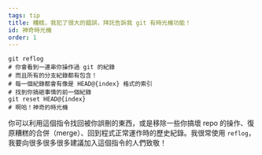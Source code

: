 ```yaml
---
tags: tip
title: 糟糕，我犯了很大的錯誤，拜託告訴我 git 有時光機功能！
id: 神奇時光機
order: 1
---
```


```git
git reflog
# 你會看到一連串你操作過 git 的紀錄
# 而且所有的分支紀錄都有包含！
# 每一個紀錄都會有像是 HEAD@{index} 格式的索引
# 找到你搞砸事情的前一個紀錄
git reset HEAD@{index}
# 啊哈！神奇的時光機
```

你可以利用這個指令找回被你誤刪的東西，或是移除一些你搞壞 repo 的操作、復原糟糕的合併（merge）、回到程式正常運作時的歷史紀錄。我很常使用 `reflog`，我要向很多很多很多建議加入這個指令的人們致敬！